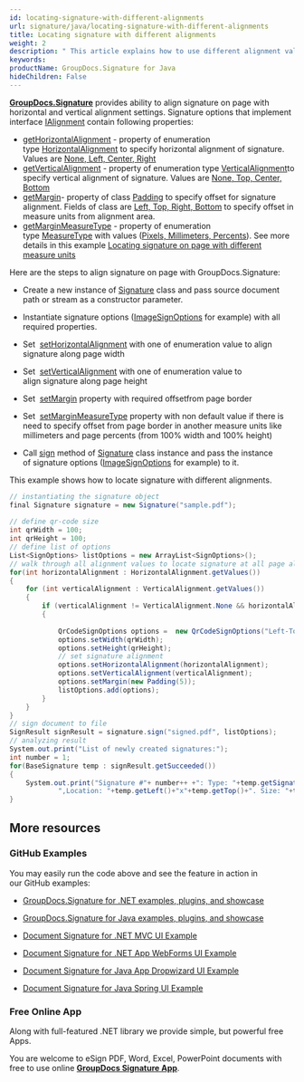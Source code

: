 ```yaml
---
id: locating-signature-with-different-alignments
url: signature/java/locating-signature-with-different-alignments
title: Locating signature with different alignments
weight: 2
description: " This article explains how to use different alignment values to locate signature on document page with GroupDocs.Signature API."
keywords: 
productName: GroupDocs.Signature for Java
hideChildren: False
---
```

[**GroupDocs.Signature**](https://products.groupdocs.com/signature/java) provides ability to align signature on page with horizontal and vertical alignment settings. Signature options that implement interface [IAlignment](https://apireference.groupdocs.com/java/signature/com.groupdocs.signature.domain.interfaces/IAlignment) contain following properties:

*   [getHorizontalAlignment](https://apireference.groupdocs.com/java/signature/com.groupdocs.signature.domain.interfaces/IAlignment#getHorizontalAlignment()) - property of enumeration type [HorizontalAlignment](https://apireference.groupdocs.com/java/signature/com.groupdocs.signature.domain.enums/HorizontalAlignment) to specify horizontal alignment of signature. Values are [None, Left, Center, Right](https://apireference.groupdocs.com/java/signature/com.groupdocs.signature.domain.enums/HorizontalAlignment)
*   [getVerticalAlignment](https://apireference.groupdocs.com/java/signature/com.groupdocs.signature.domain.interfaces/IAlignment#getVerticalAlignment()) - property of enumeration type [VerticalAlignment](https://apireference.groupdocs.com/java/signature/com.groupdocs.signature.domain.enums/VerticalAlignment)to specify vertical alignment of signature. Values are [None, Top, Center, Bottom](https://apireference.groupdocs.com/java/signature/com.groupdocs.signature.domain.enums/VerticalAlignment)
*   [getMargin](https://apireference.groupdocs.com/java/signature/com.groupdocs.signature.domain.interfaces/IAlignment#getMargin())\- property of class [Padding](https://apireference.groupdocs.com/java/signature/com.groupdocs.signature.domain/Padding) to specify offset for signature alignment. Fields of class are [Left, Top, Right, Bottom](https://apireference.groupdocs.com/java/signature/com.groupdocs.signature.domain/Padding) to specify offset in measure units from alignment area.
*   [getMarginMeasureType](https://apireference.groupdocs.com/java/signature/com.groupdocs.signature.domain.interfaces/IAlignment#getMarginMeasureType()) - property of enumeration type [MeasureType](https://apireference.groupdocs.com/java/signature/com.groupdocs.signature.domain.enums/MeasureType) with values ([Pixels, Millimeters, Percents](https://apireference.groupdocs.com/java/signature/com.groupdocs.signature.domain.enums/MeasureType)). See more details in this example [Locating signature on page with different measure units](https://wiki.lisbon.dynabic.com/pages/viewpage.action?pageId=30050455)

Here are the steps to align signature on page with GroupDocs.Signature:

*   Create a new instance of [Signature](https://apireference.groupdocs.com/java/signature/com.groupdocs.signature/Signature) class and pass source document path or stream as a constructor parameter.
    
*   Instantiate signature options ([ImageSignOptions](https://apireference.groupdocs.com/java/signature/com.groupdocs.signature.options.sign/ImageSignOptions) for example) with all required properties.
    
*   Set  [setHorizontalAlignment](https://apireference.groupdocs.com/java/signature/com.groupdocs.signature.domain.interfaces/IAlignment#setHorizontalAlignment(int)) with one of enumeration value to align signature along page width
*   Set  [setVerticalAlignment](https://apireference.groupdocs.com/java/signature/com.groupdocs.signature.domain.interfaces/IAlignment#setVerticalAlignment(int)) with one of enumeration value to align signature along page height
*   Set  [setMargin](https://apireference.groupdocs.com/java/signature/com.groupdocs.signature.domain.interfaces/IAlignment#setMargin(com.groupdocs.signature.domain.Padding)) property with required offsetfrom page border
*   Set  [setMarginMeasureType](https://apireference.groupdocs.com/java/signature/com.groupdocs.signature.domain.interfaces/IAlignment#setMarginMeasureType(int)) property with non default value if there is need to specify offset from page border in another measure units like millimeters and page percents (from 100% width and 100% height)  
    
*   Call [sign](https://apireference.groupdocs.com/java/signature/com.groupdocs.signature/Signature#sign(java.io.OutputStream,%20java.util.List)) method of [Signature](https://apireference.groupdocs.com/java/signature/com.groupdocs.signature/Signature) class instance and pass the instance of signature options ([ImageSignOptions](https://apireference.groupdocs.com/java/signature/com.groupdocs.signature.options.sign/ImageSignOptions) for example) to it.

This example shows how to locate signature with different alignments.

```csharp
// instantiating the signature object
final Signature signature = new Signature("sample.pdf");
 
// define qr-code size
int qrWidth = 100;
int qrHeight = 100;
// define list of options        
List<SignOptions> listOptions = new ArrayList<SignOptions>();
// walk through all alignment values to locate signature at all page alignment areas
for(int horizontalAlignment : HorizontalAlignment.getValues())
{
    for (int verticalAlignment : VerticalAlignment.getValues())
    {
        if (verticalAlignment != VerticalAlignment.None && horizontalAlignment != HorizontalAlignment.None)
        {
 
            QrCodeSignOptions options =  new QrCodeSignOptions("Left-Top");
            options.setWidth(qrWidth);
            options.setHeight(qrHeight);
            // set signature alignment
            options.setHorizontalAlignment(horizontalAlignment);
            options.setVerticalAlignment(verticalAlignment);
            options.setMargin(new Padding(5));
            listOptions.add(options);
        }
    }
}
// sign document to file
SignResult signResult = signature.sign("signed.pdf", listOptions);
// analyzing result
System.out.print("List of newly created signatures:");
int number = 1;
for(BaseSignature temp : signResult.getSucceeded())
{
    System.out.print("Signature #"+ number++ +": Type: "+temp.getSignatureType()+" Id:"+temp.getSignatureId()+
            ",Location: "+temp.getLeft()+"x"+temp.getTop()+". Size: "+temp.getWidth()+"x"+temp.getHeight());
}
```

## More resources

### GitHub Examples 

You may easily run the code above and see the feature in action in our GitHub examples:

*   [GroupDocs.Signature for .NET examples, plugins, and showcase](https://github.com/groupdocs-signature/GroupDocs.Signature-for-.NET)
    
*   [GroupDocs.Signature for Java examples, plugins, and showcase](https://github.com/groupdocs-signature/GroupDocs.Signature-for-Java)
    
*   [Document Signature for .NET MVC UI Example](https://github.com/groupdocs-signature/GroupDocs.Signature-for-.NET-MVC) 
    
*   [Document Signature for .NET App WebForms UI Example](https://github.com/groupdocs-signature/GroupDocs.Signature-for-.NET-WebForms)
    
*   [Document Signature for Java App Dropwizard UI Example](https://github.com/groupdocs-signature/GroupDocs.Signature-for-Java-Dropwizard)
    
*   [Document Signature for Java Spring UI Example](https://github.com/groupdocs-signature/GroupDocs.Signature-for-Java-Spring)
    

### Free Online App 

Along with full-featured .NET library we provide simple, but powerful free Apps.

You are welcome to eSign PDF, Word, Excel, PowerPoint documents with free to use online **[GroupDocs Signature App](https://products.groupdocs.app/signature)**.
